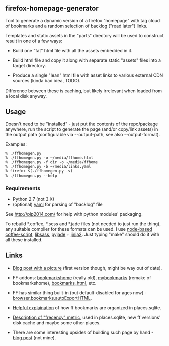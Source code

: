 firefox-homepage-generator
--------------------

Tool to generate a dynamic version of a firefox "homepage" with tag cloud of
bookmarks and a random selection of backlog ("read later") links.

Templates and static assets in the "parts" directory will be used to construct
result in one of a few ways:

 * Build one "fat" html file with all the assets embedded in it.

 * Build html file and copy it along with separate static "assets" files into a
   target directory.

 * Produce a single "lean" html file with asset links to various external CDN
   sources (kinda bad idea, TODO).

Difference between these is caching, but likely irrelevant when loaded from a
local disk anyway.



Usage
--------------------

Doesn't need to be "installed" - just put the contents of the repo/package
anywhere, run the script to generate the page (and/or copy/link assets) in the
output path (configurable via --output-path, see also --output-format).

Examples:
```console
% ./ffhomegen.py
% ./ffhomegen.py -o ~/media/ffhome.html
% ./ffhomegen.py -f dir -o ~/media/ffhome
% ./ffhomegen.py -b ~/media/links.yaml
% firefox $(./ffhomegen.py -v)
% ./ffhomegen.py --help
```

### Requirements

 * Python 2.7 (not 3.X)
 * (optional) [yaml](http://pyyaml.org/) for parsing of "backlog" file

See http://pip2014.com/ for help with python modules' packaging.

To rebuild *.coffee, *.scss and *.jade files (not needed to just run the thing),
any suitable compiler for these formats can be used.
I use [node-based coffee-script](http://coffeescript.org/),
[libsass](https://pypi.python.org/pypi/libsass),
[pyjade](https://pypi.python.org/pypi/pyjade) + [jinja2](http://jinja.pocoo.org/).
Just typing "make" should do it with all these installed.



Links
--------------------

 * [Blog post with a picture](http://blog.fraggod.net/2014/05/12/my-firefox-homepage.html)
   (first version though, might be way out of date).

 * FF addons: [bookmarkshome](http://bookmarkshome.mozdev.org/) (really old),
   [mybookmarks](http://www.catsyawn.net/ma2ten/soft/mybookmarks_en.html)
   (remake of bookmarkshome),
   [bookmarks_html](https://addons.mozilla.org/en-US/firefox/addon/bookmarks_html/), etc.

 * FF has similar thing built-in (but default-disabled for ages now) -
   [browser.bookmarks.autoExportHTML](http://kb.mozillazine.org/Browser.bookmarks.autoExportHTML).

 * [Helpful explaination](http://stackoverflow.com/a/740183) of how ff bookmarks
   are organized in places.sqlite.

 * [Description of "frecency" metric](https://wiki.mozilla.org/User:Jesse/NewFrecency?title=User:Jesse/NewFrecency),
   used in places.sqlite, new ff versions' disk cache and maybe some other places.

 * There are some interesting upsides of building such page by hand -
   [blog post](http://utcc.utoronto.ca/~cks/space/blog/web/BookmarksAlternative) (not mine).
